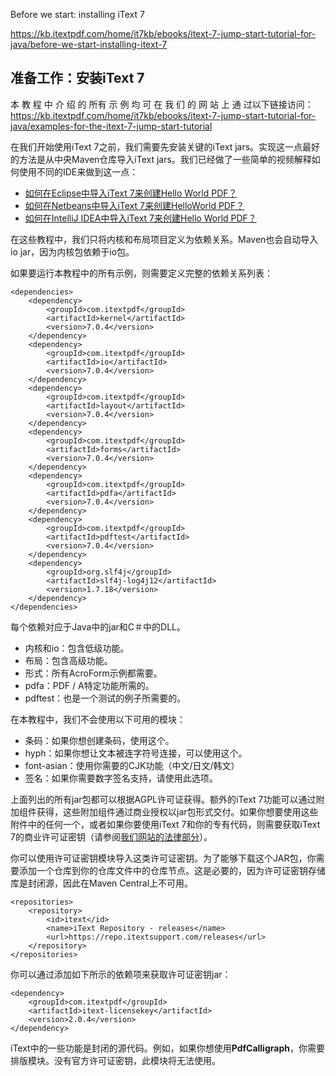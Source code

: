 Before we start: installing iText 7

https://kb.itextpdf.com/home/it7kb/ebooks/itext-7-jump-start-tutorial-for-java/before-we-start-installing-itext-7

## 准备工作：安装iText 7
本 教 程 中 介 绍 的 所有 示 例 均 可 在 我 们 的 网 站 上 通 过以下链接访问：
https://kb.itextpdf.com/home/it7kb/ebooks/itext-7-jump-start-tutorial-for-java/examples-for-the-itext-7-jump-start-tutorial

在我们开始使用iText 7之前，我们需要先安装关键的iText  jars。实现这一点最好的方法是从中央Maven仓库导入iText jars。我们已经做了一些简单的视频解释如何使用不同的IDE来做到这一点：
* [如何在Eclipse中导入iText 7来创建Hello World PDF？](https://www.youtube.com/watch?v=sxArv-GskLc&)
* [如何在Netbeans中导入iText 7来创建HelloWorld PDF？](https://www.youtube.com/watch?v=VcOi99zW7O4)
* [如何在IntelliJ IDEA中导入iText 7来创建Hello World PDF？](https://www.youtube.com/watch?v=6WxITuCgpHQ)

在这些教程中，我们只将内核和布局项目定义为依赖关系。Maven也会自动导入io jar，因为内核包依赖于io包。

如果要运行本教程中的所有示例，则需要定义完整的依赖关系列表：

```
<dependencies>
    <dependency>
        <groupId>com.itextpdf</groupId>
        <artifactId>kernel</artifactId>
        <version>7.0.4</version>
    </dependency>
    <dependency>
        <groupId>com.itextpdf</groupId>
        <artifactId>io</artifactId>
        <version>7.0.4</version>
    </dependency>
    <dependency>
        <groupId>com.itextpdf</groupId>
        <artifactId>layout</artifactId>
        <version>7.0.4</version>
    </dependency>
    <dependency>
        <groupId>com.itextpdf</groupId>
        <artifactId>forms</artifactId>
        <version>7.0.4</version>
    </dependency>
    <dependency>
        <groupId>com.itextpdf</groupId>
        <artifactId>pdfa</artifactId>
        <version>7.0.4</version>
    </dependency>
    <dependency>
        <groupId>com.itextpdf</groupId>
        <artifactId>pdftest</artifactId>
        <version>7.0.4</version>
    </dependency>
    <dependency>
        <groupId>org.slf4j</groupId>
        <artifactId>slf4j-log4j12</artifactId>
        <version>1.7.18</version>
    </dependency>
</dependencies>
```
每个依赖对应于Java中的jar和C＃中的DLL。

* 内核和io：包含低级功能。
* 布局：包含高级功能。
* 形式：所有AcroForm示例都需要。
* pdfa：PDF / A特定功能所需的。
* pdftest：也是一个测试的例子所需要的。

在本教程中，我们不会使用以下可用的模块：
* 条码：如果你想创建条码，使用这个。
* hyph：如果你想让文本被连字符号连接，可以使用这个。
* font-asian：使用你需要的CJK功能（中文/日文/韩文）
* 签名：如果你需要数字签名支持，请使用此选项。

上面列出的所有jar包都可以根据AGPL许可证获得。额外的iText 7功能可以通过附加组件获得，这些附加组件通过商业授权以jar包形式交付。如果你想要使用这些附件中的任何一个，或者如果你要使用iText 7和你的专有代码，则需要获取iText 7的商业许可证密钥（请参阅[我们网站的法律部分](https://itextpdf.com/legal)）。

你可以使用许可证密钥模块导入这类许可证密钥。为了能够下载这个JAR包，你需要添加一个仓库到你的仓库文件中的仓库节点。这是必要的，因为许可证密钥存储库是封闭源，因此在Maven Central上不可用。
```
<repositories>
    <repository>
        <id>itext</id>
        <name>iText Repository - releases</name>
        <url>https://repo.itextsupport.com/releases</url>
    </repository>
</repositories>
```
你可以通过添加如下所示的依赖项来获取许可证密钥jar：
```
<dependency>
    <groupId>com.itextpdf</groupId>
    <artifactId>itext-licensekey</artifactId>
    <version>2.0.4</version>
</dependency>
```
iText中的一些功能是封闭的源代码。例如，如果你想使用**PdfCalligraph**，你需要排版模块。没有官方许可证密钥，此模块将无法使用。

